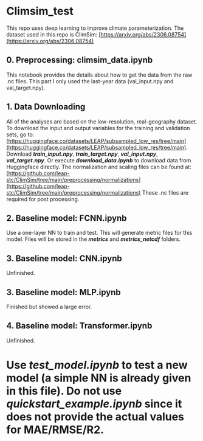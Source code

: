 # Climsim_test
This repo uses deep learning to improve climate parameterization. The dataset used in this repo is ClimSim: [https://arxiv.org/abs/2306.08754](https://arxiv.org/abs/2306.08754)

## 0. Preprocessing: climsim_data.ipynb
This notebook provides the details about how to get the data from the raw .nc files. This part I only used the last-year data (val_input.npy and val_target.npy).
## 1. Data Downloading
All of the analyses are based on the low-resolution, real-geography dataset. To download the input and output variables for the training and validation sets, go to: [https://huggingface.co/datasets/LEAP/subsampled_low_res/tree/main](https://huggingface.co/datasets/LEAP/subsampled_low_res/tree/main). Download ***train_input.npy***, ***train_target.npy***, ***val_input.npy***, ***val_target.npy***. Or execute ***download_data.ipynb*** to download data from Huggingface directly.
The normalization and scaling files can be found at: [https://github.com/leap-stc/ClimSim/tree/main/preprocessing/normalizations](https://github.com/leap-stc/ClimSim/tree/main/preprocessing/normalizations) These .nc files are required for post processing.
## 2. Baseline model: FCNN.ipynb
Use a one-layer NN to train and test. This will generate metric files for this model. Files will be stored in the ***metrics*** and ***metrics_netcdf*** folders.
## 3. Baseline model: CNN.ipynb
Unfinished.
## 3. Baseline model: MLP.ipynb
Finished but showed a large error.
## 4. Baseline model: Transformer.ipynb
Unfinished.
# Use ***test_model.ipynb*** to test a new model (a simple NN is already given in this file). Do not use ***quickstart_example.ipynb*** since it does not provide the actual values for MAE/RMSE/R2.